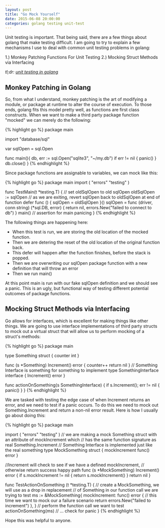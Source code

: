 ```yaml
---
layout: post
title: "Go Mock Yourself"
date: 2015-06-08 20:00:00
categories: golang testing unit-test
---
```


Unit testing is important.  That being said, there are a few things about 
golang that make testing difficult.  I am going to try to explain a few 
mechanisms I use to deal with common unit testing problems in golang:

1.) Monkey Patching Functions For Unit Testing
2.) Mocking Struct Methods via Interfacing

*tl;dr: [unit testing in golang][unit-test-gist]*

## Monkey Patching in Golang

So, from what I understand, monkey patching is the art of modifying a module,
or package at runtime to alter the course of execution.  To those ends, golang 
fits this model pretty well, as functions are first class constructs.  When we 
want to make a third party package function "mocked" we can merely do the following:

{% highlight go %}
package main

import "database/sql"

var sqlOpen = sql.Open

func main(){
    db, err := sql.Open("sqlite3", "~/my.db")
    if err != nil {
        panic()
    }
    db.close()
}
{% endhighlight %}

Since package functions are assignable to variables, we can mock like this:

{% highlight go %}
package main
import (
    "errors"
    "testing"
)

func TestMain(t \*testing.T) {
    // set oldSqlOpen to old sqlOpen 
    oldSqlOpen := sqlOpen
    // as we are exiting, revert sqlOpen back to oldSqlOpen at end of function
    defer func () { sqlOpen = oldSqlOpen }()
    sqlOpen = func (driver, conn string) (*sql.DB, error) {
        return nil, errors.New("failed to connect to db")
    }
    main()
    // assertion for main panicing
}
{% endhighlight %}

The following things are happening here:

* When this test is run, we are storing the old location of the mocked function.  
* Then we are detering the reset of the old location of the original function back.  
* This defer will happen after the function finishes, before the stack is popped. 
* Then we are overwriting our sqlOpen package function with a new definition that will throw an error
* Then we run main()

At this point main is run with our fake sqlOpen definition and we should see a panic.  This 
is an ugly, but functional way of testing different potential outcomes of package functions.

## Mocking Struct Methods via Interfacing

Go allows for interfaces, which is excellent for making things like other things.  We are going to 
use interface implementations of third party structs to mock out a virtual struct that will allow us to 
perform mocking of a struct's methods:

{% highlight go %}
package main

type Something struct {
    counter int
}

func (s \*Something) Increment() error {
    counter++
    return nil
}
// Something Interface is something for something to implement
type SomethingInterface interface {
    Increment() error
}

func actionOnSomething(s SomethingInterface) {
    if s.Increment(); err != nil {
        panic()
    }
}
{% endhighlight %}

We are tasked with testing the edge case of when Increment returns an error, and we need to test if a panic 
occurs.  To do this we need to mock out Something.Increment and return a non-nil error result.  Here is how 
I usually go about doing this:

{% highlight go %}
package main

import (
    "errors"
    "testing"
)
// we are making a mock Something struct with an attribute of mockIncrement which
// has the same function signature as real Something.Increment
// Something Interface is implemented just like the real something
type MockSomething struct {
    mockIncrement func() error
}

//Increment will check to see if we have a defined mockIncrement,
// otherwise return success happy path
func (s \*MockSomething) Increment() error {
    if s.mockIncrement != nil {
        return s.mockIncrement()
    }
    return nil
}


func TestActionOnSomething (t \*testing.T) {
    // create a MockSomething, we will use as a drop in replacement
    // of Something in our function call we are trying to test
    ms := &MockSomething{
        mockIncrement: func() error {
            // this time we want to mock our a failure scenario
            return errors.New("failed to increment")
        },
    }
    // perform the function call we want to test
    actionOnSomething(ms)
    // ... check for panic
}
{% endhighlight %}

Hope this was helpful to anyone.

[unit-test-gist]: https://gist.github.com/husobee/9ff87a6f27e9abb4a3bc
